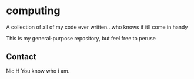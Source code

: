 computing
=========

A collection of all of my code ever written...who knows if itll come in handy

This is my general-purpose repository, but feel free to peruse

Contact
-------

Nic H
You know who i am.
